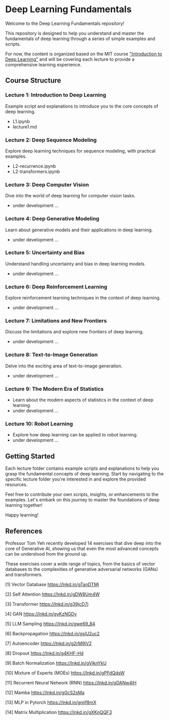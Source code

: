# Deep Learning Fundamentals

Welcome to the Deep Learning Fundamentals repository! 

This repository is designed to help you understand and master the fundamentals of deep learning through a series of simple examples and scripts. 

For now, the content is organized based on the MIT course ["Introduction to Deep Learning"](http://introtodeeplearning.com/) and will be covering each lecture to provide a comprehensive learning experience.

## Course Structure

### Lecture 1: Introduction to Deep Learning
Example script and explanations to introduce you to the core concepts of deep learning.
- L1.ipynb
- lecture1.md

### Lecture 2: Deep Sequence Modeling
Explore deep learning techniques for sequence modeling, with practical examples.
- L2-recurrence.ipynb
- L2-transformers.ipynb

### Lecture 3: Deep Computer Vision
Dive into the world of deep learning for computer vision tasks.
- under development ...
  
### Lecture 4: Deep Generative Modeling
Learn about generative models and their applications in deep learning.
- under development ...
  
### Lecture 5: Uncertainty and Bias
Understand handling uncertainty and bias in deep learning models.
- under development ...
  
### Lecture 6: Deep Reinforcement Learning
Explore reinforcement learning techniques in the context of deep learning.
- under development ...
  
### Lecture 7: Limitations and New Frontiers
Discuss the limitations and explore new frontiers of deep learning.
- under development ...
  
### Lecture 8: Text-to-Image Generation
Delve into the exciting area of text-to-image generation.
- under development ...
  
### Lecture 9: The Modern Era of Statistics
- Learn about the modern aspects of statistics in the context of deep learning.
- under development ...
  
### Lecture 10: Robot Learning
- Explore how deep learning can be applied to robot learning.
- under development ...
  
## Getting Started

Each lecture folder contains example scripts and explanations to help you grasp the fundamental concepts of deep learning. Start by navigating to the specific lecture folder you're interested in and explore the provided resources.

Feel free to contribute your own scripts, insights, or enhancements to the examples. Let's embark on this journey to master the foundations of deep learning together!

Happy learning!

## References
Professor Tom Yeh recently developed 14  exercises that dive deep into the core of Generative AI, showing us that even the most advanced concepts can be understood from the ground up.

These exercises cover a wide range of topics, from the basics of vector databases to the complexities of generative adversarial networks (GANs) and transformers.

[1] Vector Database
https://lnkd.in/gTanDTMj

[2] Self Attention
https://lnkd.in/gDW8Um4W

[3] Transformer
https://lnkd.in/g39jcD7j

[4] GAN
https://lnkd.in/gyKzNGDy

[5] LLM Sampling
https://lnkd.in/gwe69_84

[6] Backpropagation
https://lnkd.in/gsiU2uc2

[7] Autoencoder
https://lnkd.in/g2rM9iV2

[8] Dropout
https://lnkd.in/g4KHF-Hd

[9] Batch Normalization
https://lnkd.in/gVjknYkU

[10] Mixture of Experts (MOEs)
https://lnkd.in/gPFdQdsW

[11] Recurrent Neural Network (RNN)
https://lnkd.in/gDANw4iH

[12] Mamba
https://lnkd.in/gGcS2sMa

[13] MLP in Pytorch
https://lnkd.in/gnjif8mX

[14] Matrix Multiplication
https://lnkd.in/gXKnQQF3
